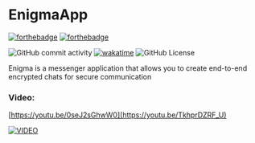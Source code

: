 # EnigmaApp

[![forthebadge](https://forthebadge.com/images/badges/built-for-android.svg)](http://forthebadge.com)
[![forthebadge](https://forthebadge.com/images/badges/made-with-java.svg)](http://forthebadge.com)

![GitHub commit activity](https://img.shields.io/github/commit-activity/t/Ezhidzee/EnigmaApp)
[![wakatime](https://wakatime.com/badge/user/7eaa7bf4-d228-41d2-b2ef-8f78d2dad8e9/project/018e5143-b659-4a55-b6d8-67665a085b66.svg)](https://wakatime.com/badge/user/7eaa7bf4-d228-41d2-b2ef-8f78d2dad8e9/project/018e5143-b659-4a55-b6d8-67665a085b66)
![GitHub License](https://img.shields.io/github/license/Ezhidzee/EnigmaApp)

Enigma is a messenger application that allows you to create end-to-end encrypted chats for secure communication

### Video:

[https://youtu.be/0seJ2sGhwW0](https://youtu.be/TkhprDZRF_U)

[![VIDEO](https://i.ytimg.com/vi/TkhprDZRF_U/hqdefault.jpg)](https://youtu.be/TkhprDZRF_U)
